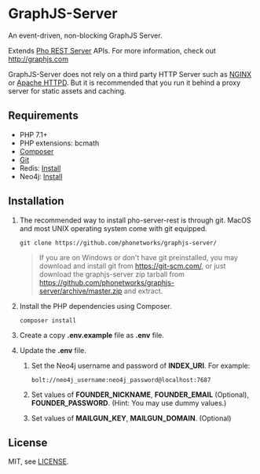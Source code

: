 # GraphJS-Server

An event-driven, non-blocking GraphJS Server. 

Extends [Pho REST Server](https://github.com/phonetworks/pho-server-rest) APIs. For more information, check out http://graphjs.com

GraphJS-Server does not rely on a third party HTTP Server such as [NGINX](https://nginx.org/en/) or [Apache HTTPD](https://httpd.apache.org/). But it is recommended that you run it behind a proxy server for static assets and caching.


## Requirements

* PHP 7.1+
* PHP extensions: bcmath
* [Composer](https://getcomposer.org/)
* [Git](https://git-scm.com/)
* Redis: [Install](https://redis.io/topics/quickstart)
* Neo4j: [Install](https://neo4j.com/download/)

## Installation

1. The recommended way to install pho-server-rest is through git. MacOS and most UNIX operating system come with git equipped.

    ```git clone https://github.com/phonetworks/graphjs-server/```

    > If you are on Windows or don't have git preinstalled, you may download and install git from https://git-scm.com/, 
    > or just download the graphjs-server zip tarball from https://github.com/phonetworks/graphjs-server/archive/master.zip 
    > and extract.

1. Install the PHP dependencies using Composer.

    ```
    composer install
    ```

1. Create a copy **.env.example** file as **.env** file.

1. Update the **.env** file.

    1. Set the Neo4j username and password of **INDEX_URI**.
        For example:
        ```
        bolt://neo4j_username:neo4j_password@localhost:7687
        ```
    1. Set values of **FOUNDER_NICKNAME**, **FOUNDER_EMAIL** (Optional), **FOUNDER_PASSWORD**.
        (Hint: You may use dummy values.)

    1. Set values of **MAILGUN_KEY**, **MAILGUN_DOMAIN**. (Optional)

## License

MIT, see [LICENSE](https://github.com/phonetworks/pho-microkernel/blob/master/LICENSE).